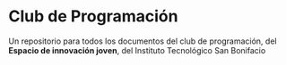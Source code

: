 # Club de Programación

Un repositorio para todos los documentos del club de programación, del
**Espacio de innovación joven**, del Instituto Tecnológico San Bonifacio
